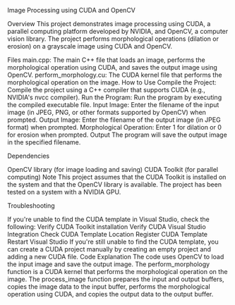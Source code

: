 Image Processing using CUDA and OpenCV

Overview
This project demonstrates image processing using CUDA, a parallel computing platform developed by NVIDIA, and OpenCV, a computer vision library. The project performs morphological operations (dilation or erosion) on a grayscale image using CUDA and OpenCV.

Files
main.cpp: The main C++ file that loads an image, performs the morphological operation using CUDA, and saves the output image using OpenCV.
perform_morphology.cu: The CUDA kernel file that performs the morphological operation on the image.
How to Use
Compile the Project: Compile the project using a C++ compiler that supports CUDA (e.g., NVIDIA's nvcc compiler).
Run the Program: Run the program by executing the compiled executable file.
Input Image: Enter the filename of the input image (in JPEG, PNG, or other formats supported by OpenCV) when prompted.
Output Image: Enter the filename of the output image (in JPEG format) when prompted.
Morphological Operation: Enter 1 for dilation or 0 for erosion when prompted.
Output
The program will save the output image in the specified filename.

Dependencies

OpenCV library (for image loading and saving)
CUDA Toolkit (for parallel computing)
Note
This project assumes that the CUDA Toolkit is installed on the system and that the OpenCV library is available. The project has been tested on a system with a NVIDIA GPU.

Troubleshooting

If you're unable to find the CUDA template in Visual Studio, check the following:
Verify CUDA Toolkit installation
Verify CUDA Visual Studio Integration
Check CUDA Template Location
Register CUDA Template
Restart Visual Studio
If you're still unable to find the CUDA template, you can create a CUDA project manually by creating an empty project and adding a new CUDA file.
Code Explanation
The code uses OpenCV to load the input image and save the output image. The perform_morphology function is a CUDA kernel that performs the morphological operation on the image. The process_image function prepares the input and output buffers, copies the image data to the input buffer, performs the morphological operation using CUDA, and copies the output data to the output buffer.
